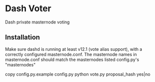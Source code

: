 Dash Voter
==============

Dash private masternode voting

Installation
------------

Make sure dashd is running at least v12.1 (vote alias support), with a correctly configured masternode.conf. The masternode names in masternode.conf should match the masternodes listed config.py's "masternodes"

copy config.py.example config.py
python vote.py proposal_hash yes|no
